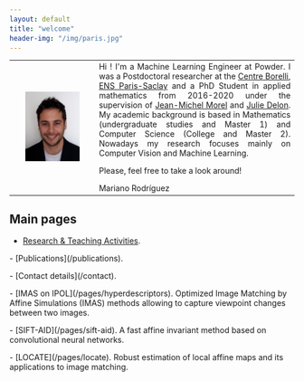 ```yaml
---
layout: default
title: "welcome"
header-img: "/img/paris.jpg"
---
```



<center>

<style>
table, th, td {
  border: 0px solid black;
  border-collapse: collapse;
  border-color:inherit;  
}
td.totop{vertical-align:top;text-align: justify;
  text-justify: inter-word;}
td.tocenter{vertical-align:middle;width: 30%;}
</style>

<table style="width:100%">
  <tr>
    <td class="tocenter" align="center">
        <div style="align:center; width:100%" > <img src="/img/mariano2.jpg" alt="Mariano Rodríguez" width="70%"></div>
    </td>
    <td class="totop" align="left">
        Hi ! I'm a Machine Learning Engineer at Powder. I was a Postdoctoral researcher at the <a href ="https://centreborelli.cnrs.fr/">Centre Borelli</a>, <a href ="https://ens-paris-saclay.fr/">ENS Paris-Saclay</a> and a PhD Student in applied mathematics from 2016-2020 under the supervision of <a href="https://sites.google.com/site/jeanmichelmorelcmlaenscachan/">Jean-Michel Morel</a> and <a href="https://delon.wp.imt.fr/">Julie Delon</a>. My academic background is based in Mathematics (undergraduate studies and Master 1) and Computer Science (College and Master 2). Nowadays my research focuses mainly on Computer Vision and Machine Learning.
        <p></p>
        Please, feel free to take a look around!
        <p></p>
        Mariano Rodríguez
    </td>
  </tr>
</table>

</center>


<!-- & highlights -->

Main pages
---

- [Research & Teaching Activities](/research).
<p></p>
- [Publications](/publications).
<p></p>
- [Contact details](/contact).
<p></p>
- [IMAS on IPOL](/pages/hyperdescriptors). Optimized Image Matching by Affine Simulations (IMAS) methods allowing to capture viewpoint changes between two images.
<p></p>
- [SIFT-AID](/pages/sift-aid). A fast affine invariant method based on convolutional neural networks.
<p></p>
- [LOCATE](/pages/locate). Robust estimation of local affine maps and its applications to image matching.



<!-- Living in Paris
---

<center>
<img src="/img/pariscolor.jpg" alt="Paris" width="90%">
</center> -->
